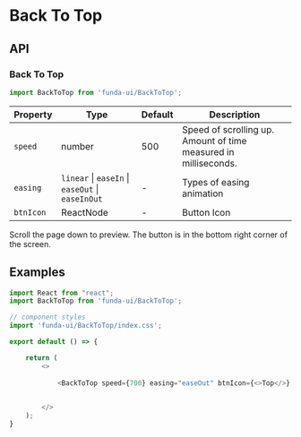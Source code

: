 # Back To Top


## API

### Back To Top
```js
import BackToTop from 'funda-ui/BackToTop';
```
| Property | Type | Default | Description |
| --- | --- | --- | --- |
| `speed` | number  | 500| Speed of scrolling up. Amount of time measured in milliseconds. |
| `easing` | `linear` \| `easeIn` \| `easeOut` \| `easeInOut` | - | Types of easing animation |
| `btnIcon` | ReactNode  | - | Button Icon |

Scroll the page down to preview. The button is in the bottom right corner of the screen.



## Examples

```js
import React from "react";
import BackToTop from 'funda-ui/BackToTop';

// component styles
import 'funda-ui/BackToTop/index.css';

export default () => {

    return (
        <>
          
            <BackToTop speed={700} easing="easeOut" btnIcon={<>Top</>} />

          
        </>
    );
}
```